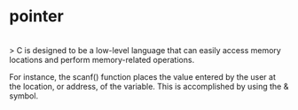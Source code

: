# pointer
<br>
> C is designed to be a low-level language that can easily access memory locations and perform memory-related operations. 

For instance, the scanf() function places the value entered by the user at the location, or address, of the variable. This is accomplished by using the & symbol. 